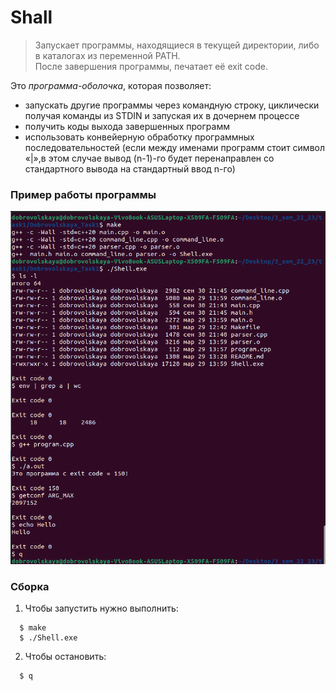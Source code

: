 # Shall
  
>Запускает программы, находящиеся в текущей директории, либо в каталогах из переменной PATH.  
>После завершения программы, печатает её exit code.  

Это *программа-оболочка*, которая позволяет:  

+ запускать другие программы через командную строку, циклически получая команды из STDIN и запуская их в дочернем процессе  
+ получить коды выхода завершенных программ  
+ использовать конвейерную обработку программных последовательностей (если между именами программ стоит символ «|»,в этом случае вывод (n-1)-го будет перенаправлен со стандартного вывода на стандартный ввод n-го)  


### Пример работы программы

![example](shell.png)  


### Сборка

1. Чтобы запустить нужно выполнить:  
```
  $ make  
  $ ./Shell.exe  
```

2. Чтобы остановить:  
```
  $ q  
```
